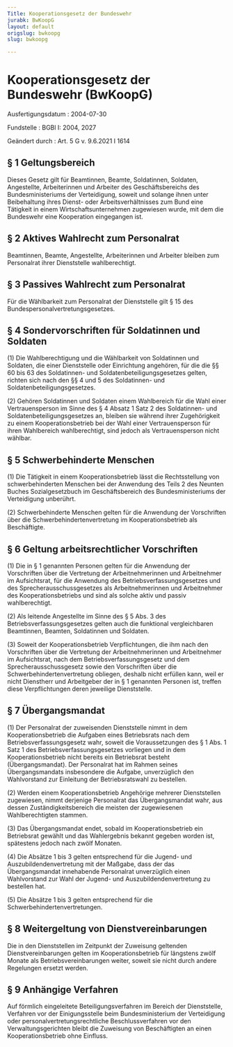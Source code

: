 ```yaml
---
Title: Kooperationsgesetz der Bundeswehr
jurabk: BwKoopG
layout: default
origslug: bwkoopg
slug: bwkoopg

---
```


# Kooperationsgesetz der Bundeswehr (BwKoopG)

Ausfertigungsdatum
:   2004-07-30

Fundstelle
:   BGBl I: 2004, 2027

Geändert durch
:   Art. 5 G v. 9.6.2021 I 1614



## § 1 Geltungsbereich

Dieses Gesetz gilt für Beamtinnen, Beamte, Soldatinnen, Soldaten, Angestellte, Arbeiterinnen und Arbeiter des Geschäftsbereichs des Bundesministeriums der Verteidigung, soweit und solange ihnen unter Beibehaltung ihres Dienst- oder Arbeitsverhältnisses zum Bund eine Tätigkeit in einem Wirtschaftsunternehmen zugewiesen wurde, mit dem die Bundeswehr eine Kooperation eingegangen ist.


## § 2 Aktives Wahlrecht zum Personalrat

Beamtinnen, Beamte, Angestellte, Arbeiterinnen und Arbeiter bleiben zum Personalrat ihrer Dienststelle wahlberechtigt.


## § 3 Passives Wahlrecht zum Personalrat

Für die Wählbarkeit zum Personalrat der Dienststelle gilt § 15 des Bundespersonalvertretungsgesetzes.


## § 4 Sondervorschriften für Soldatinnen und Soldaten

(1) Die Wahlberechtigung und die Wählbarkeit von Soldatinnen und Soldaten, die einer Dienststelle oder Einrichtung angehören, für die die §§ 60 bis 63 des Soldatinnen- und Soldatenbeteiligungsgesetzes gelten, richten sich nach den §§ 4 und 5 des Soldatinnen- und Soldatenbeteiligungsgesetzes.

(2) Gehören Soldatinnen und Soldaten einem Wahlbereich für die Wahl einer Vertrauensperson im Sinne des § 4 Absatz 1 Satz 2 des Soldatinnen- und Soldatenbeteiligungsgesetzes an, bleiben sie während ihrer Zugehörigkeit zu einem Kooperationsbetrieb bei der Wahl einer Vertrauensperson für ihren Wahlbereich wahlberechtigt, sind jedoch als Vertrauensperson nicht wählbar.


## § 5 Schwerbehinderte Menschen

(1) Die Tätigkeit in einem Kooperationsbetrieb lässt die Rechtsstellung von schwerbehinderten Menschen bei der Anwendung des Teils 2 des Neunten Buches Sozialgesetzbuch im Geschäftsbereich des Bundesministeriums der Verteidigung unberührt.

(2) Schwerbehinderte Menschen gelten für die Anwendung der Vorschriften über die Schwerbehindertenvertretung im Kooperationsbetrieb als Beschäftigte.


## § 6 Geltung arbeitsrechtlicher Vorschriften

(1) Die in § 1 genannten Personen gelten für die Anwendung der Vorschriften über die Vertretung der Arbeitnehmerinnen und Arbeitnehmer im Aufsichtsrat, für die Anwendung des Betriebsverfassungsgesetzes und des Sprecherausschussgesetzes als Arbeitnehmerinnen und Arbeitnehmer des Kooperationsbetriebs und sind als solche aktiv und passiv wahlberechtigt.

(2) Als leitende Angestellte im Sinne des § 5 Abs. 3 des Betriebsverfassungsgesetzes gelten auch die funktional vergleichbaren Beamtinnen, Beamten, Soldatinnen und Soldaten.

(3) Soweit der Kooperationsbetrieb Verpflichtungen, die ihm nach den Vorschriften über die Vertretung der Arbeitnehmerinnen und Arbeitnehmer im Aufsichtsrat, nach dem Betriebsverfassungsgesetz und dem Sprecherausschussgesetz sowie den Vorschriften über die Schwerbehindertenvertretung obliegen, deshalb nicht erfüllen kann, weil er nicht Dienstherr und Arbeitgeber der in § 1 genannten Personen ist, treffen diese Verpflichtungen deren jeweilige Dienststelle.


## § 7 Übergangsmandat

(1) Der Personalrat der zuweisenden Dienststelle nimmt in dem Kooperationsbetrieb die Aufgaben eines Betriebsrats nach dem Betriebsverfassungsgesetz wahr, soweit die Voraussetzungen des § 1 Abs. 1 Satz 1 des Betriebsverfassungsgesetzes vorliegen und in dem Kooperationsbetrieb nicht bereits ein Betriebsrat besteht (Übergangsmandat). Der Personalrat hat im Rahmen seines Übergangsmandats insbesondere die Aufgabe, unverzüglich den Wahlvorstand zur Einleitung der Betriebsratswahl zu bestellen.

(2) Werden einem Kooperationsbetrieb Angehörige mehrerer Dienststellen zugewiesen, nimmt derjenige Personalrat das Übergangsmandat wahr, aus dessen Zuständigkeitsbereich die meisten der zugewiesenen Wahlberechtigten stammen.

(3) Das Übergangsmandat endet, sobald im Kooperationsbetrieb ein Betriebsrat gewählt und das Wahlergebnis bekannt gegeben worden ist, spätestens jedoch nach zwölf Monaten.

(4) Die Absätze 1 bis 3 gelten entsprechend für die Jugend- und Auszubildendenvertretung mit der Maßgabe, dass der das Übergangsmandat innehabende Personalrat unverzüglich einen Wahlvorstand zur Wahl der Jugend- und Auszubildendenvertretung zu bestellen hat.

(5) Die Absätze 1 bis 3 gelten entsprechend für die Schwerbehindertenvertretungen.


## § 8 Weitergeltung von Dienstvereinbarungen

Die in den Dienststellen im Zeitpunkt der Zuweisung geltenden Dienstvereinbarungen gelten im Kooperationsbetrieb für längstens zwölf Monate als Betriebsvereinbarungen weiter, soweit sie nicht durch andere Regelungen ersetzt werden.


## § 9 Anhängige Verfahren

Auf förmlich eingeleitete Beteiligungsverfahren im Bereich der Dienststelle, Verfahren vor der Einigungsstelle beim Bundesministerium der Verteidigung oder personalvertretungsrechtliche Beschlussverfahren vor den Verwaltungsgerichten bleibt die Zuweisung von Beschäftigten an einen Kooperationsbetrieb ohne Einfluss.

